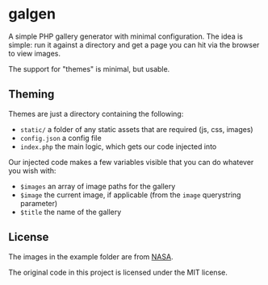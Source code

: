 # galgen

A simple PHP gallery generator with minimal configuration. The idea is simple: run it against a directory and get a page you can hit via the browser to view images.

The support for "themes" is minimal, but usable.

## Theming

Themes are just a directory containing the following:

- `static/` a folder of any static assets that are required (js, css, images)
- `config.json` a config file
- `index.php` the main logic, which gets our code injected into

Our injected code makes a few variables visible that you can do whatever you wish with:

- `$images` an array of image paths for the gallery
- `$image` the current image, if applicable (from the `image` querystring parameter)
- `$title` the name of the gallery

## License

The images in the example folder are from [NASA](http://www.nasa.gov/centers/armstrong/multimedia/imagegallery/B-52/).

The original code in this project is licensed under the MIT license.

